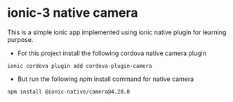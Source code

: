 # ionic-3 native camera
This is a simple ionic app implemented using ionic native plugin for learning purpose. 

* For this project install the following cordova native camera plugin

`ionic cordova plugin add cordova-plugin-camera`

* But run the following npm install command for native camera

`npm install @ionic-native/camera@4.20.0`
